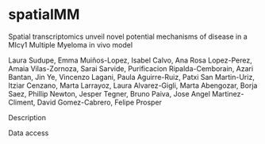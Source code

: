 # spatialMM

Spatial transcriptomics unveil novel potential mechanisms of disease in a MIcγ1 Multiple Myeloma in vivo model

Laura Sudupe, Emma Muiños-Lopez, Isabel Calvo, Ana Rosa Lopez-Perez, Amaia Vilas-Zornoza,
Sarai Sarvide, Purificacion Ripalda-Cemborain, Azari Bantan, Jin Ye, Vincenzo Lagani, Paula
Aguirre-Ruiz, Patxi San Martin-Uriz, Itziar Cenzano, Marta Larrayoz, Laura Alvarez-Gigli, Marta
Abengozar, Borja Saez, Phillip Newton, Jesper Tegner, Bruno Paiva, Jose Angel Martinez-Climent,
David Gomez-Cabrero, Felipe Prosper


Description



Data access
